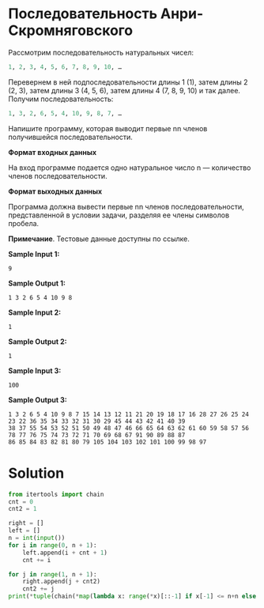 # Последовательность Анри-Скромняговского

Рассмотрим последовательность натуральных чисел:

```python
1, 2, 3, 4, 5, 6, 7, 8, 9, 10, …
```

Перевернем в ней подпоследовательности длины 1 (1), затем длины 2 (2, 3), затем длины 3 (4, 5, 6), затем длины 4 (7, 8,
9, 10) и так далее. Получим последовательность:

```python
1, 3, 2, 6, 5, 4, 10, 9, 8, 7, …
```

Напишите программу, которая выводит первые nn членов получившейся последовательности.

**Формат входных данных**

На вход программе подается одно натуральное число n — количество членов последовательности.

**Формат выходных данных**

Программа должна вывести первые nn членов последовательности, представленной в условии задачи, разделяя ее члены
символов пробела.

**Примечание**. Тестовые данные доступны по ссылке.

**Sample Input 1:**

```
9
```

**Sample Output 1:**

```
1 3 2 6 5 4 10 9 8
```

**Sample Input 2:**

```
1
```

**Sample Output 2:**

```
1
```

**Sample Input 3:**

```
100
```

**Sample Output 3:**

```
1 3 2 6 5 4 10 9 8 7 15 14 13 12 11 21 20 19 18 17 16 28 27 26 25 24 23 22 36 35 34 33 32 31 30 29 45 44 43 42 41 40 39
38 37 55 54 53 52 51 50 49 48 47 46 66 65 64 63 62 61 60 59 58 57 56 78 77 76 75 74 73 72 71 70 69 68 67 91 90 89 88 87
86 85 84 83 82 81 80 79 105 104 103 102 101 100 99 98 97
```

# Solution

```python
from itertools import chain
cnt = 0
cnt2 = 1

right = []
left = []
n = int(input())
for i in range(0, n + 1):
    left.append(i + cnt + 1)
    cnt += i

for j in range(1, n + 1):
    right.append(j + cnt2)
    cnt2 += j
print(*tuple(chain(*map(lambda x: range(*x)[::-1] if x[-1] <= n+n else [], zip(left, right))))[:n])
```